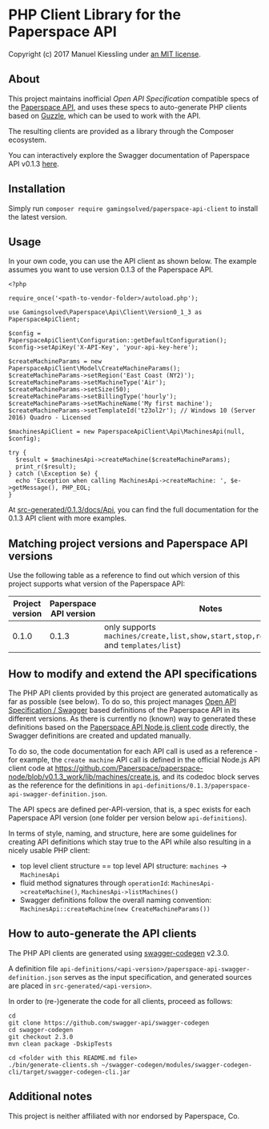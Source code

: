 # PHP Client Library for the Paperspace API

Copyright (c) 2017 Manuel Kiessling under [an MIT license](LICENSE).


## About

This project maintains inofficial *Open API Specification* compatible specs of the
[Paperspace API](https://paperspace.github.io/paperspace-node/index.html), and uses these specs to auto-generate PHP
clients based on [Guzzle](https://github.com/guzzle/guzzle), which can be used to work with the API.

The resulting clients are provided as a library through the Composer ecosystem. 

You can interactively explore the Swagger documentation of Paperspace API v0.1.3
[here](https://gamingsolved.github.io/paperspace-api-php-client/swagger-docs/0.1.3/).


## Installation

Simply run `composer require gamingsolved/paperspace-api-client` to install the latest version.


## Usage

In your own code, you can use the API client as shown below. The example assumes you want to use version 0.1.3 of the
Paperspace API.

```
<?php

require_once('<path-to-vendor-folder>/autoload.php');

use Gamingsolved\Paperspace\Api\Client\Version0_1_3 as PaperspaceApiClient;

$config = PaperspaceApiClient\Configuration::getDefaultConfiguration();
$config->setApiKey('X-API-Key', 'your-api-key-here');

$createMachineParams = new PaperspaceApiClient\Model\CreateMachineParams();
$createMachineParams->setRegion('East Coast (NY2)');
$createMachineParams->setMachineType('Air');
$createMachineParams->setSize(50);
$createMachineParams->setBillingType('hourly');
$createMachineParams->setMachineName('My first machine');
$createMachineParams->setTemplateId('t23ol2r'); // Windows 10 (Server 2016) Quadro - Licensed

$machinesApiClient = new PaperspaceApiClient\Api\MachinesApi(null, $config);

try {
  $result = $machinesApi->createMachine($createMachineParams);
  print_r($result);
} catch (\Exception $e) {
  echo 'Exception when calling MachinesApi->createMachine: ', $e->getMessage(), PHP_EOL;
}
```

At
[src-generated/0.1.3/docs/Api](https://github.com/gamingsolved/paperspace-api-php-client/tree/master/src-generated/0.1.3/docs/Api),
you can find the full documentation for the 0.1.3 API client with more examples.


## Matching project versions and Paperspace API versions

Use the following table as a reference to find out which version of this project supports what version of the Paperspace
API:

| Project version | Paperspace API version | Notes                                                                                      |
|-----------------|------------------------|--------------------------------------------------------------------------------------------|
| 0.1.0           | 0.1.3                  | only supports `machines/create,list,show,start,stop,restart,destroy` and `templates/list`) |


## How to modify and extend the API specifications

The PHP API clients provided by this project are generated automatically as far as possible (see below). To do so, this
project manages [Open API Specification / Swagger](https://swagger.io/specification/) based definitions of the
Paperspace API in its different versions. As there is currently no (known) way to generated these definitions based on
the [Paperspace API Node.js client code](https://github.com/Paperspace/paperspace-node) directly, the Swagger
definitions are created and updated manually.

To do so, the code documentation for each API call is used as a reference - for example, the `create machine` API call
is defined in the official Node.js API client code at
https://github.com/Paperspace/paperspace-node/blob/v0.1.3_work/lib/machines/create.js, and its codedoc block serves as
the reference for the definitions in `api-definitions/0.1.3/paperspace-api-swagger-definition.json`.

The API specs are defined per-API-version, that is, a spec exists for each Paperspace API version (one folder per
version below `api-definitions`).

In terms of style, naming, and structure, here are some guidelines for creating API definitions which stay true to the
API while also resulting in a nicely usable PHP client:

- top level client structure == top level API structure: `machines` -> `MachinesApi`
- fluid method signatures through `operationId`: `MachinesApi->createMachine()`, `MachinesApi->listMachines()` 
- Swagger definitions follow the overall naming convention: `MachinesApi::createMachine(new CreateMachineParams())` 


## How to auto-generate the API clients

The PHP API clients are generated using [swagger-codegen](https://github.com/swagger-api/swagger-codegen) v2.3.0.

A definition file `api-definitions/<api-version>/paperspace-api-swagger-definition.json` serves as the input
specification, and generated sources are placed in
`src-generated/<api-version>`.

In order to (re-)generate the code for all clients, proceed as follows:

    cd
    git clone https://github.com/swagger-api/swagger-codegen
    cd swagger-codegen
    git checkout 2.3.0
    mvn clean package -DskipTests

    cd <folder with this README.md file>
    ./bin/generate-clients.sh ~/swagger-codegen/modules/swagger-codegen-cli/target/swagger-codegen-cli.jar


## Additional notes

This project is neither affiliated with nor endorsed by Paperspace, Co.
